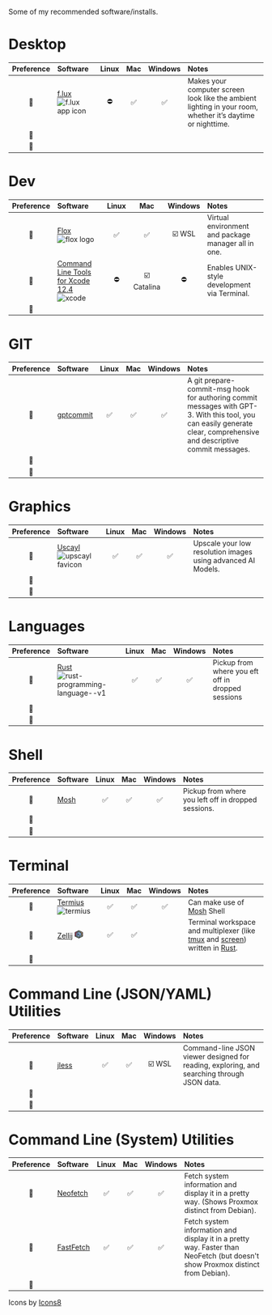 Some of my recommended software/installs.

# Desktop

| Preference | Software                         | Linux | Mac | Windows | Notes |
| :--------: | :-----------------------------   | :---: | :-: | :-----: | :----- |
| 🥇         | [f.lux](https://justgetflux.com/) <img width="16" height="16" src="https://img.icons8.com/?size=48&id=KROH8sFCmj1L&format=png" alt="f.lux app icon"/> | ⛔     | ✅   | ✅       | Makes your computer screen look like the ambient lighting in your room, whether it’s daytime or nighttime. |
| 🥈         |                                  |       |     |         | | 
| 🥉         |                                  |       |     |         | | 


# Dev

| Preference | Software                         | Linux | Mac | Windows | Notes |
| :--------: | :-----------------------------   | :---: | :-: | :-----: | :----- |
| 🥇         | [Flox](https://flox.dev/) <img width="16" height="16" src="https://avatars.githubusercontent.com/u/72631827" alt="flox logo"/> | ✅     | ✅   | ☑️ WSL       | Virtual environment and package manager all in one. |
| 🥈         | [Command Line Tools for Xcode 12.4](https://download.developer.apple.com/Developer_Tools/Command_Line_Tools_for_Xcode_12.4/Command_Line_Tools_for_Xcode_12.4.dmg) <img width="16" height="16" src="https://img.icons8.com/color/16/xcode.png" alt="xcode"/> | ⛔     | ☑️ Catalina | ⛔       | Enables UNIX-style development via Terminal. | 
| 🥉         |                                  |       |     |         | | 


# GIT

| Preference | Software                         | Linux | Mac | Windows | Notes  |
| :--------: | :-----------------------------   | :---: | :-: | :-----: | :----- |
| 🥇         | [gptcommit](https://github.com/zurawiki/gptcommit) | ✅     | ✅   | ✅       | A git prepare-commit-msg hook for authoring commit messages with GPT-3. With this tool, you can easily generate clear, comprehensive and descriptive commit messages. |
| 🥈         |                                  |       |     |         |        | 
| 🥉         |                                  |       |     |         |        | 


# Graphics

| Preference | Software                         | Linux | Mac | Windows | Notes  |
| :--------: | :-----------------------------   | :---: | :-: | :-----: | :----- |
| 🥇         | [Uscayl](https://www.upscayl.org/) <img width="16" height="16" src="https://raw.githubusercontent.com/upscayl/upscayl/main/docs/favicon.svg" alt="upscayl favicon"/> | ✅     | ✅   | ✅       | Upscale your low resolution images using advanced AI Models. |
| 🥈         |                                  |       |     |         |        | 
| 🥉         |                                  |       |     |         |        | 


# Languages

| Preference | Software                         | Linux | Mac | Windows | Notes  |
| :--------: | :-----------------------------   | :---: | :-: | :-----: | :----- |
| 🥇         | [Rust](https://www.rust-lang.org/) <img width="16" height="16" src="https://img.icons8.com/nolan/16/rust-programming-language--v1.png" alt="rust-programming-language--v1"/> | ✅     | ✅   | ✅       | Pickup from where you eft off in dropped sessions |
| 🥈         |                                  |       |     |         |        | 
| 🥉         |                                  |       |     |         |        | 


# Shell

| Preference | Software                         | Linux | Mac | Windows | Notes  |
| :--------: | :-----------------------------   | :---: | :-: | :-----: | :----- |
| 🥇         | [Mosh](https://mosh.org/)        | ✅     | ✅   | ✅       | Pickup from where you left off in dropped sessions. |
| 🥈         |                                  |       |     |         |        | 
| 🥉         |                                  |       |     |         |        | 


# Terminal

| Preference | Software                         | Linux | Mac | Windows | Notes |
| :--------: | :-----------------------------   | :---: | :-: | :-----: | :----- |
| 🥇         | [Termius](https://termius.com/) <img width="16" height="16" src="https://img.icons8.com/windows/16/termius.png" alt="termius"/> | ✅     | ✅   | ✅       | Can make use of [Mosh](#Shell) Shell |
| 🥈         | [Zellij](https://zellij.dev/) <img width="16" height="16" src="https://github.com/zellij-org/zellij/blob/main/assets/logo.png" alt="Zellij logo"/> | ✅     | ✅   |         | Terminal workspace and multiplexer (like [tmux](https://github.com/tmux/tmux) and [screen](https://www.gnu.org/software/screen/)) written in [Rust](https://www.rust-lang.org/). | 
| 🥉         |                                  |       |     |         | | 


# Command Line (JSON/YAML) Utilities

| Preference | Software                         | Linux | Mac | Windows | Notes  |
| :--------: | :-----------------------------   | :---: | :-: | :-----: | :----- |
| 🥇         | [jless](https://jless.io/)        | ✅     | ✅   | ☑️ WSL   | Command-line JSON viewer designed for reading, exploring, and searching through JSON data. |
| 🥈         |                                  |       |     |         |        | 
| 🥉         |                                  |       |     |         |        | 


# Command Line (System) Utilities

| Preference | Software                         | Linux | Mac | Windows | Notes  |
| :--------: | :-----------------------------   | :---: | :-: | :-----: | :----- |
| 🥇         | [Neofetch](https://github.com/dylanaraps/neofetch) | ✅     | ✅   | ✅       | Fetch system information and display it in a pretty way. (Shows Proxmox distinct from Debian). |
| 🥈         | [FastFetch](https://github.com/fastfetch-cli/fastfetch) | ✅     | ✅   | ✅       | Fetch system information and display it in a pretty way. Faster than NeoFetch (but doesn't show Proxmox distinct from Debian). | 
| 🥉         |                                  |       |     |         |        | 


Icons by <a href="https://icons8.com">Icons8</a>
